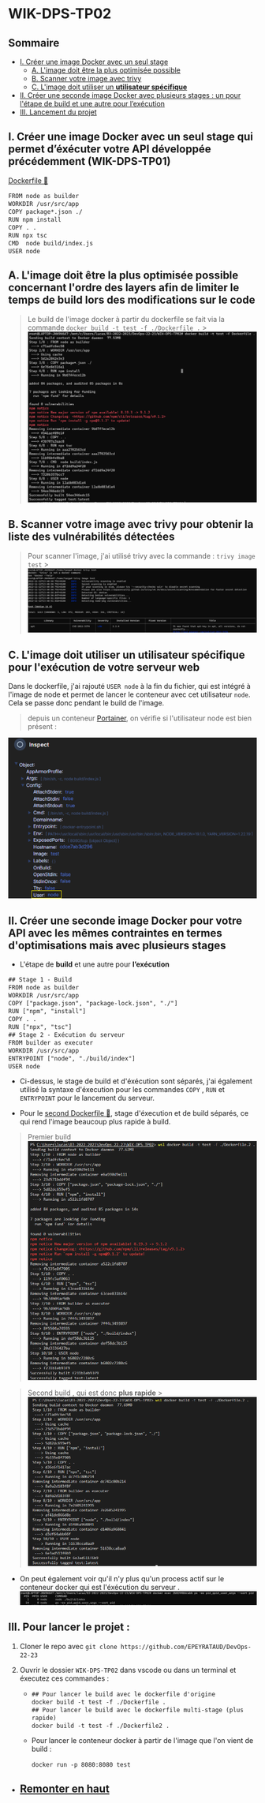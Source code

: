 # WIK-DPS-TP02

## Sommaire

- [I. Créer une image Docker avec un seul stage](<#i-créer-une-image-docker-avec-un-seul-stage-qui-permet-déxécuter-votre-api-développée-précédemment(wik-dps-tp01)>)
  - [A. L'image doit être la plus optimisée possible](#a-limage-doit-être-la-plus-optimisée-possible-concernant-lordre-des-layers-afin-de-limiter-le-temps-de-build-lors-des-modifications-sur-le-code)
  - [B. Scanner votre image avec trivy](#b-scanner-votre-image-avec-trivy-pour-obtenir-la-liste-des-vulnérabilités-détectées)
  - [C. L'image doit utiliser un **utilisateur spécifique**](#c-limage-doit-utiliser-un-utilisateur-spécifique-pour-lexécution-de-votre-serveur-web)
- [II. Créer une seconde image Docker avec plusieurs stages : un pour l'étape de build et une autre pour l’exécution](#ii-créer-une-seconde-image-docker-pour-votre-api-avec-les-mêmes-contraintes-en-termes-doptimisations-mais-avec-plusieurs-stages)
- [III. Lancement du projet](#iii-pour-lancer-le-projet)

## I. Créer une image Docker avec un seul stage qui permet d’éxécuter votre API développée précédemment (WIK-DPS-TP01)

[Dockerfile 📄](./Dockerfile)

```
FROM node as builder
WORKDIR /usr/src/app
COPY package*.json ./
RUN npm install
COPY . .
RUN npx tsc
CMD  node build/index.js
USER node
```

## A. L'image doit être la **plus optimisée** possible concernant l'ordre des layers afin de **limiter le temps de build** lors des modifications sur le code

> Le build de l'image docker à partir du dockerfile se fait via la commande `docker build -t test -f ./Dockerfile .` > ![](./livrables/build_dockerfile.png)

## B. Scanner votre image avec **trivy** pour obtenir la liste des vulnérabilités détectées

> Pour scanner l'image, j'ai utilisé trivy avec la commande : `trivy image test` > ![](./livrables/trivy.png)

## C. L'image doit utiliser un **utilisateur spécifique** pour **l'exécution** de votre **serveur web**

Dans le dockerfile, j'ai rajouté `USER node` à la fin du fichier, qui est intégré à l'image de node et permet de lancer le conteneur avec cet utilisateur `node`.
Cela se passe donc pendant le build de l'image.

> depuis un conteneur [Portainer](https://www.portainer.io/), on vérifie si l'utilisateur node est bien présent :

![](./livrables/portainer.png)

## II. Créer une **seconde image Docker** pour votre API avec les mêmes contraintes en termes d'optimisations mais avec **plusieurs stages**

- L'étape de **build** et une autre pour **l’exécution**

```
## Stage 1 - Build
FROM node as builder
WORKDIR /usr/src/app
COPY ["package.json", "package-lock.json", "./"]
RUN ["npm", "install"]
COPY . .
RUN ["npx", "tsc"]
## Stage 2 - Exécution du serveur
FROM builder as executer
WORKDIR /usr/src/app
ENTRYPOINT ["node", "./build/index"]
USER node
```

- Ci-dessus, le stage de build et d'éxécution sont séparés, j'ai également utilisé la syntaxe d'éxecution pour les commandes `COPY` , `RUN` et `ENTRYPOINT` pour le lancement du serveur.

- Pour le [second Dockerfile 📄](./Dockerfile.2), stage d'éxecution et de build séparés, ce qui rend l'image beaucoup plus rapide à build.

> Premier build  
>  ![](./livrables/premier_build.png)

> Second build , qui est donc **plus rapide** > ![](./livrables/Second_build.png)

- On peut également voir qu'il n'y plus qu'un process actif sur le conteneur docker qui est l'éxécution du serveur .
  ![](./livrables/user_node.png)

## III. Pour lancer le projet :

1. Cloner le repo avec `git clone https://github.com/EPEYRATAUD/DevOps-22-23`
2. Ouvrir le dossier `WIK-DPS-TP02` dans vscode ou dans un terminal et éxecutez ces commandes :

   - ```
     ## Pour lancer le build avec le dockerfile d'origine
     docker build -t test -f ./Dockerfile .
     ## Pour lancer le build avec le dockerfile multi-stage (plus rapide)
     docker build -t test -f ./Dockerfile2 .
     ```
   - Pour lancer le conteneur docker à partir de l'image que l'on vient de build :

     `docker run -p 8080:8080 test`

- ## [Remonter en haut](#sommaire)
